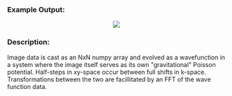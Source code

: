 ### Example Output:
<p align="center">
  <img src="https://github.com/rp-mullen/quantum-image-evolver/blob/main/main.gif"/>
</p>

### Description:
Image data is cast as an NxN numpy array and evolved as a wavefunction in a system where the image itself serves as its own "gravitational" Poisson potential. Half-steps in xy-space occur between full shifts in k-space. Transformations between the two are facillitated by an FFT of the wave function data. 
